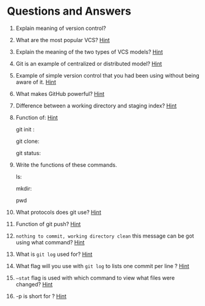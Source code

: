 # Questions and Answers

1. Explain meaning of version control?

2. What are the most popular VCS? [Hint](https://classroom.udacity.com/courses/ud123/lessons/1b369991-f1ca-4d6a-ba8f-e8318d76322f/concepts/06b0775b-b703-45ca-9935-939487706728)

3. Explain the meaning of the two types of VCS models? [Hint](https://classroom.udacity.com/courses/ud123/lessons/1b369991-f1ca-4d6a-ba8f-e8318d76322f/concepts/06b0775b-b703-45ca-9935-939487706728)

4. Git is an example of centralized or distributed model? [Hint](https://classroom.udacity.com/courses/ud123/lessons/1b369991-f1ca-4d6a-ba8f-e8318d76322f/concepts/06b0775b-b703-45ca-9935-939487706728)

5. Example of simple version control that you had been using without being aware of it. [Hint](https://classroom.udacity.com/courses/ud123/lessons/1b369991-f1ca-4d6a-ba8f-e8318d76322f/concepts/68d60539-7530-4c25-b038-41c81bc677c2)

6. What makes GitHub powerful? [Hint](https://classroom.udacity.com/courses/ud123/lessons/1b369991-f1ca-4d6a-ba8f-e8318d76322f/concepts/68d60539-7530-4c25-b038-41c81bc677c2)

7. Difference between a working directory and staging index? [Hint](https://classroom.udacity.com/courses/ud123/lessons/1b369991-f1ca-4d6a-ba8f-e8318d76322f/concepts/5f703930-a95e-47f0-a56b-702ed3a93741)

8. Function of: [Hint](https://classroom.udacity.com/courses/ud123/lessons/437a88fc-15f5-48b8-a6a5-0cf3347e6183/concepts/7f6f1abe-43b3-4af1-9ca0-a7414ff3120f)

   git init :

   git clone:

   git status:

9. Write the functions of these commands.

   ls:

   mkdir:

   pwd

10. What protocols does git use? [Hint](https://git-scm.com/book/en/v2/Git-Basics-Getting-a-Git-Repository#Initializing-a-Repository-in-an-Existing-Directory)

11. Function of git push? [Hint](https://www.atlassian.com/git/tutorials/setting-up-a-repository)

12. `nothing to commit, working directory clean` this message can be got using what command? [Hint](https://classroom.udacity.com/courses/ud123/lessons/437a88fc-15f5-48b8-a6a5-0cf3347e6183/concepts/ce648229-7d6c-4ad3-805e-af6a77f38fd0)

13. What is `git log` used for? [Hint](https://classroom.udacity.com/courses/ud123/lessons/280d5ccf-6440-4d27-97d1-d9f6118359bc/concepts/ee7a6ad0-b3b6-42b4-9823-a79f7c6d0f27)

14. What flag will you use with `git log` to lists one commit per line ? [Hint](https://classroom.udacity.com/courses/ud123/lessons/280d5ccf-6440-4d27-97d1-d9f6118359bc/concepts/aff71bac-d552-4498-aee2-f26cf30f5e52)

15. `—stat` flag is used with which command to view what files were changed? [Hint](https://classroom.udacity.com/courses/ud123/lessons/280d5ccf-6440-4d27-97d1-d9f6118359bc/concepts/7e127ca9-7d0a-414d-ad30-708d60248a96)

16. -p is short for ? [Hint](https://classroom.udacity.com/courses/ud123/lessons/280d5ccf-6440-4d27-97d1-d9f6118359bc/concepts/dac0d8d4-e9a0-4b6e-bf65-f2d8e7a434c8)
